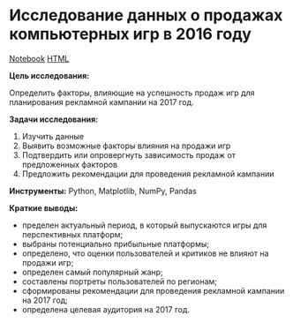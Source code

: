 # Исследование данных о продажах компьютерных игр в 2016 году
[Notebook](https://github.com/ana-stashia/Yandex_practicum_projects/blob/main/%D0%90%D0%BD%D0%B0%D0%BB%D0%B8%D0%B7%20%D0%BF%D1%80%D0%BE%D0%B4%D0%B0%D0%B6%20%D0%BA%D0%BE%D0%BC%D0%BF%D1%82%D1%8E%D1%82%D0%B5%D1%80%D0%BD%D1%8B%D1%85%20%D0%B8%D0%B3%D1%80/1.%20Sales_of_computer_games(2016).ipynb) [HTML](https://github.com/ana-stashia/Yandex_practicum_projects/blob/main/%D0%90%D0%BD%D0%B0%D0%BB%D0%B8%D0%B7%20%D0%BF%D1%80%D0%BE%D0%B4%D0%B0%D0%B6%20%D0%BA%D0%BE%D0%BC%D0%BF%D1%82%D1%8E%D1%82%D0%B5%D1%80%D0%BD%D1%8B%D1%85%20%D0%B8%D0%B3%D1%80/1.%20Sales_of_computer_games(2016).html)

**Цель исследования:** 

Определить факторы, влияющие на успешность продаж игр для планирования рекламной кампании на 2017 год.

**Задачи исследования:**

1. Изучить данные
2. Выявить возможные факторы влияния на продажи игр
3. Подтвердить или опровергнуть зависимость продаж от предложенных факторов
4. Предложить рекомендации для проведения рекламной кампании 

**Инструменты:**
Python, Matplotlib, NumPy, Pandas

**Краткие выводы:**
- пределен актуальный период, в который выпускаются игры для перспективных платформ;
- выбраны потенциально прибыльные платформы;
- определено, что оценки пользователей и критиков не влияют на продажи игр;
- определен самый популярный жанр;
- составлены портреты пользователей по регионам;
- сформированы рекомендации для проведения рекламной кампании на 2017 год;
- определена целевая аудитория на 2017 год.


